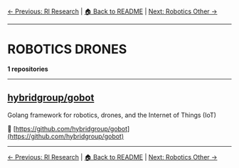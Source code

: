 [← Previous: Rl Research](rl-research.txt) | [🏠 Back to README](../README.md) | [Next: Robotics Other →](robotics-other.txt)

---

# ROBOTICS DRONES

**1 repositories**

---

## [hybridgroup/gobot](https://github.com/hybridgroup/gobot)

Golang framework for robotics, drones, and the Internet of Things (IoT)

🔗 [https://github.com/hybridgroup/gobot](https://github.com/hybridgroup/gobot)

---


[← Previous: Rl Research](rl-research.txt) | [🏠 Back to README](../README.md) | [Next: Robotics Other →](robotics-other.txt)
